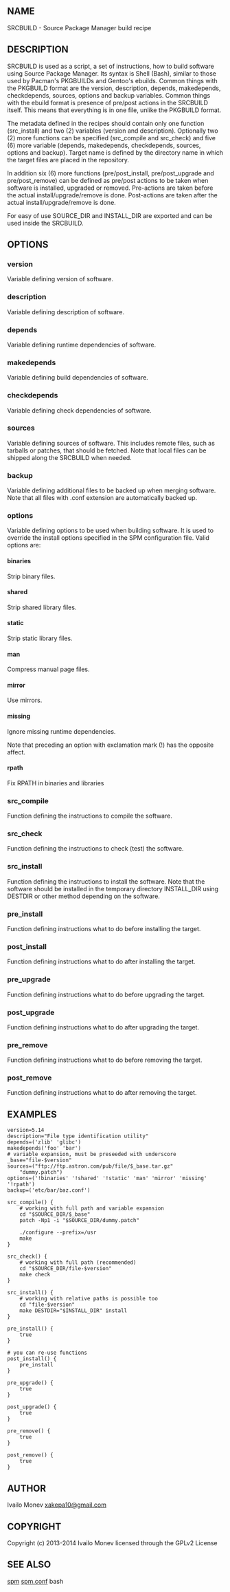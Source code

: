 ## NAME

SRCBUILD - Source Package Manager build recipe

## DESCRIPTION

SRCBUILD is used as a script, a set of instructions, how to build software
using Source Package Manager. Its syntax is Shell (Bash), similar to those
used by Pacman's PKGBUILDs and Gentoo's ebuilds. Common things with the
PKGBUILD format are the version, description, depends, makedepends,
checkdepends, sources, options and backup variables. Common things with the
ebuild format is presence of pre/post actions in the SRCBUILD itself. This
means that everything is in one file, unlike the PKGBUILD format.

The metadata defined in the recipes should contain only one function
(src_install) and two (2) variables (version and description). Optionally
two (2) more functions can be specified (src_compile and src_check) and
five (6) more variable (depends, makedepends, checkdepends, sources, options
and backup). Target name is defined by the directory name in which the target
files are placed in the repository.

In addition six (6) more functions (pre/post_install, pre/post_upgrade and
pre/post_remove) can be defined as pre/post actions to be taken when
software is installed, upgraded or removed. Pre-actions are taken before
the actual install/upgrade/remove is done. Post-actions are taken after the
actual install/upgrade/remove is done.

For easy of use SOURCE_DIR and INSTALL_DIR are exported and can be used
inside the SRCBUILD.

## OPTIONS

### version

Variable defining version of software.

### description

Variable defining description of software.

### depends

Variable defining runtime dependencies of software.

### makedepends

Variable defining build dependencies of software.

### checkdepends

Variable defining check dependencies of software.

### sources

Variable defining sources of software. This includes remote files, such as
tarballs or patches, that should be fetched. Note that local files can be
shipped along the SRCBUILD when needed.

### backup

Variable defining additional files to be backed up when merging software.
Note that all files with .conf extension are automatically backed up.

### options

Variable defining options to be used when building software. It is used
to override the install options specified in the SPM configuration file.
Valid options are:

#### binaries

Strip binary files.

#### shared

Strip shared library files.

#### static

Strip static library files.

#### man

Compress manual page files.

#### mirror

Use mirrors.

#### missing

Ignore missing runtime dependencies.

Note that preceding an option with exclamation mark (!) has the opposite
affect.

#### rpath

Fix RPATH in binaries and libraries

### src_compile

Function defining the instructions to compile the software.

### src_check

Function defining the instructions to check (test) the software.

### src_install

Function defining the instructions to install the software. Note that the
software should be installed in the temporary directory INSTALL_DIR using
DESTDIR or other method depending on the software.

### pre_install

Function defining instructions what to do before installing the target.

### post_install

Function defining instructions what to do after installing the target.

### pre_upgrade

Function defining instructions what to do before upgrading the target.

### post_upgrade

Function defining instructions what to do after upgrading the target.

### pre_remove

Function defining instructions what to do before removing the target.

### post_remove

Function defining instructions what to do after removing the target.

## EXAMPLES

    version=5.14
    description="File type identification utility"
    depends=('zlib' 'glibc')
    makedepends('foo' 'bar')
    # variable expansion, must be preseeded with underscore
    _base="file-$version"
    sources=("ftp://ftp.astron.com/pub/file/$_base.tar.gz"
        "dummy.patch")
    options=('!binaries' '!shared' '!static' 'man' 'mirror' 'missing' '!rpath')
    backup=('etc/bar/baz.conf')
    
    src_compile() {
        # working with full path and variable expansion
        cd "$SOURCE_DIR/$_base"
        patch -Np1 -i "$SOURCE_DIR/dummy.patch"
    
        ./configure --prefix=/usr
        make
    }
    
    src_check() {
        # working with full path (recommended)
        cd "$SOURCE_DIR/file-$version"
        make check
    }
    
    src_install() {
        # working with relative paths is possible too
        cd "file-$version"
        make DESTDIR="$INSTALL_DIR" install 
    }
    
    pre_install() {
        true
    }
    
    # you can re-use functions
    post_install() {
        pre_install
    }
    
    pre_upgrade() {
        true
    }
    
    post_upgrade() {
        true
    }
    
    pre_remove() {
        true
    }
    
    post_remove() {
        true
    }

## AUTHOR

Ivailo Monev <xakepa10@gmail.com>

## COPYRIGHT

Copyright (c) 2013-2014 Ivailo Monev licensed through the GPLv2 License

## SEE ALSO

[spm](spm.html) [spm.conf](spm.conf.html) bash
